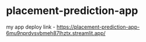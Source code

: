 # placement-prediction-app
my app deploy link - https://placement-prediction-app-6mu9nprdvsvbmeh87lhztx.streamlit.app/
